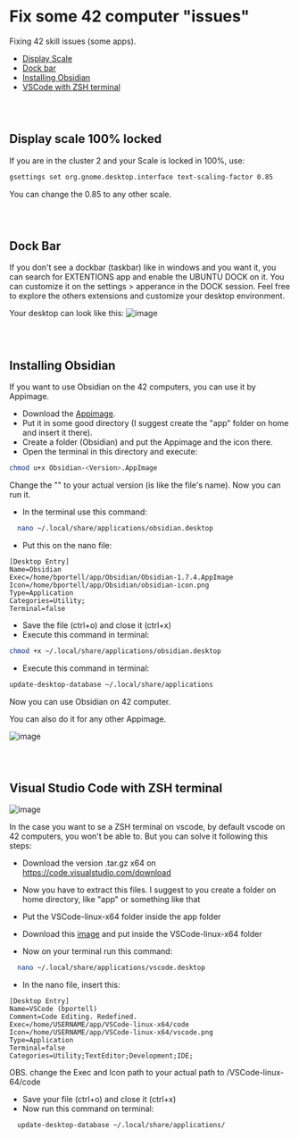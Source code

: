 # Fix some 42 computer "issues"
Fixing 42 skill issues (some apps).
- [Display Scale](##display-scale-100%-locked)
- [Dock bar](##dock-bar)
- [Installing Obsidian](##installing-obsidian)
- [VSCode with ZSH terminal](##visual-studio-code-with-zsh-terminal)

### <br>
## Display scale 100% locked
If you are in the cluster 2 and your Scale is locked in 100%, use:

```bash
gsettings set org.gnome.desktop.interface text-scaling-factor 0.85
```
You can change the 0.85 to any other scale.

### <br>
## Dock Bar
If you don't see a dockbar (taskbar) like in windows and you want it, you can search for EXTENTIONS app and enable the UBUNTU DOCK on it.
You can customize it on the settings > apperance in the DOCK session.
Feel free to explore the others extensions and customize your desktop environment.

Your desktop can look like this:
![image](https://github.com/user-attachments/assets/961f0efb-6051-4c62-b9ca-41cddafc2c7b)

### <br>
## Installing Obsidian
If you want to use Obsidian on the 42 computers, you can use it by Appimage.
- Download the [Appimage](https://obsidian.md/download).
- Put it in some good directory (I suggest create the "app" folder on home and insert it there).
- Create a folder (Obsidian) and put the Appimage and the icon there.
- Open the terminal in this directory and execute:
```bash
chmod u+x Obsidian-<Version>.AppImage
```
Change the "<Version>" to your actual version (is like the file's name). Now you can run it.

- In the terminal use this command:
```bash
  nano ~/.local/share/applications/obsidian.desktop
```
- Put this on the nano file:
```
[Desktop Entry]
Name=Obsidian
Exec=/home/bportell/app/Obsidian/Obsidian-1.7.4.AppImage
Icon=/home/bportell/app/Obsidian/obsidian-icon.png
Type=Application
Categories=Utility;
Terminal=false
```
- Save the file (ctrl+o) and close it (ctrl+x)
- Execute this command in terminal:
```bash
chmod +x ~/.local/share/applications/obsidian.desktop
```
- Execute this command in terminal:
```bash
update-desktop-database ~/.local/share/applications
```
Now you can use Obsidian on 42 computer.

You can also do it for any other Appimage.

![image](https://github.com/user-attachments/assets/99bf60f2-d557-4433-977b-7da6c919329c)


### <br>
## Visual Studio Code with ZSH terminal
![image](https://github.com/user-attachments/assets/ec5ddb50-f492-42c3-802f-e494c16cf09a)

In the case you want to se a ZSH terminal on vscode, by default vscode on 42 computers, you won't be able to. But you can solve it following this steps:
- Download the version .tar.gz x64 on https://code.visualstudio.com/download
- Now you have to extract this files. I suggest to you create a folder on home directory, like "app" or something like that
- Put the VSCode-linux-x64 folder inside the app folder
- Download this [image](https://github.com/user-attachments/assets/ff30166c-2ae6-463b-ae28-1b04e7bf5160) and put inside the VSCode-linux-x64 folder

- Now on your terminal run this command:
```bash
  nano ~/.local/share/applications/vscode.desktop
```
- In the nano file, insert this:
```
[Desktop Entry]
Name=VSCode (bportell)
Comment=Code Editing. Redefined.
Exec=/home/USERNAME/app/VSCode-linux-x64/code
Icon=/home/USERNAME/app/VSCode-linux-x64/vscode.png
Type=Application
Terminal=false
Categories=Utility;TextEditor;Development;IDE;

```
OBS. change the Exec and Icon path to your actual path to /VSCode-linux-64/code
- Save your file (ctrl+o) and close it (ctrl+x)
- Now run this command on terminal:
```bash
  update-desktop-database ~/.local/share/applications/
```
